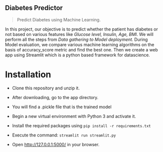 
## Diabetes Predictor
> Predict Diabetes using Machine Learning.

In this project, our objective is to predict whether the patient has diabetes or not based on various features like *Glucose level, Insulin, Age, BMI*. We will perform all the steps from *Data gathering to Model deployment.* During Model evaluation, we compare various machine learning algorithms on the basis of accuracy_score metric and find the best one. Then we create a web app using Streamlit which is a python based framework for datascience.


# Installation

- Clone this repository and unzip it.

- After downloading, go to the app directory.
- You will find a .pickle file that is the trained model

- Begin a new virtual environment with Python 3 and activate it.

- Install the required packages using 
   `pip install -r requirements.txt`

- Execute the command:
   `streamlit run streamlit.py`

- Open http://127.0.0.1:5000/ in your browser.
